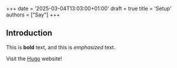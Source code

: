 +++
date = '2025-03-04T13:03:00+01:00'
draft = true
title = 'Setup'
authors = ["Say"]
+++
## Introduction

This is **bold** text, and this is *emphasized* text.

Visit the [Hugo](https://gohugo.io) website!